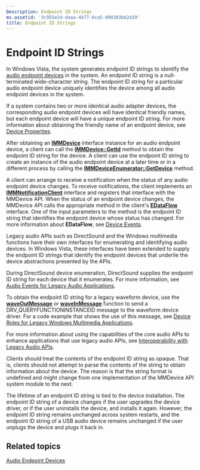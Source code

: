 ```yaml
---
Description: Endpoint ID Strings
ms.assetid: '3c955e2d-daaa-4b77-8ca5-890383bb2d39'
title: Endpoint ID Strings
---
```


# Endpoint ID Strings

In Windows Vista, the system generates endpoint ID strings to identify the [audio endpoint devices](audio-endpoint-devices.md) in the system. An endpoint ID string is a null-terminated wide-character string. The endpoint ID string for a particular audio endpoint device uniquely identifies the device among all audio endpoint devices in the system.

If a system contains two or more identical audio adapter devices, the corresponding audio endpoint devices will have identical friendly names, but each endpoint device will have a unique endpoint ID string. For more information about obtaining the friendly name of an endpoint device, see [Device Properties](device-properties.md).

After obtaining an [**IMMDevice**](immdevice.md) interface instance for an audio endpoint device, a client can call the [**IMMDevice::GetId**](immdevice-getid.md) method to obtain the endpoint ID string for the device. A client can use the endpoint ID string to create an instance of the audio endpoint device at a later time or in a different process by calling the [**IMMDeviceEnumerator::GetDevice**](immdeviceenumerator-getdevice.md) method.

A client can arrange to receive a notification when the status of any audio endpoint device changes. To receive notifications, the client implements an [**IMMNotificationClient**](immnotificationclient.md) interface and registers that interface with the MMDevice API. When the status of an endpoint device changes, the MMDevice API calls the appropriate method in the client's [**EDataFlow**](edataflow.md) interface. One of the input parameters to the method is the endpoint ID string that identifies the endpoint device whose status has changed. For more information about **EDataFlow**, see [Device Events](device-events.md).

Legacy audio APIs such as DirectSound and the Windows multimedia functions have their own interfaces for enumerating and identifying audio devices. In Windows Vista, these interfaces have been extended to supply the endpoint ID strings that identify the endpoint devices that underlie the device abstractions presented by the APIs.

During DirectSound device enumeration, DirectSound supplies the endpoint ID string for each device that it enumerates. For more information, see [Audio Events for Legacy Audio Applications](audio-events-for-legacy-audio-applications.md).

To obtain the endpoint ID string for a legacy waveform device, use the [**waveOutMessage**](https://msdn.microsoft.com/library/windows/desktop/dd743865) or [**waveInMessage**](https://msdn.microsoft.com/library/windows/desktop/dd743846) function to send a DRV\_QUERYFUNCTIONINSTANCEID message to the waveform device driver. For a code example that shows the use of this message, see [Device Roles for Legacy Windows Multimedia Applications](device-roles-for-legacy-windows-multimedia-applications.md).

For more information about using the capabilities of the core audio APIs to enhance applications that use legacy audio APIs, see [Interoperability with Legacy Audio APIs](interoperability-with-legacy-audio-apis.md).

Clients should treat the contents of the endpoint ID string as opaque. That is, clients should not attempt to parse the contents of the string to obtain information about the device. The reason is that the string format is undefined and might change from one implementation of the MMDevice API system module to the next.

The lifetime of an endpoint ID string is tied to the device installation. The endpoint ID string of a device changes if the user upgrades the device driver, or if the user uninstalls the device, and installs it again. However, the endpoint ID string remains unchanged across system restarts, and the endpoint ID string of a USB audio device remains unchanged if the user unplugs the device and plugs it back in.

## Related topics

<dl> <dt>

[Audio Endpoint Devices](audio-endpoint-devices.md)
</dt> </dl>

 

 



